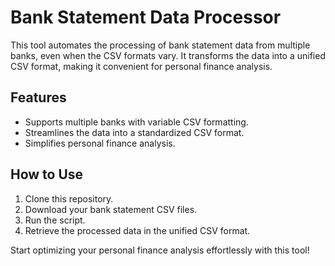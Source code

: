 # Bank Statement Data Processor
This tool automates the processing of bank statement data from multiple banks, even when the CSV formats vary. It transforms the data into a unified CSV format, making it convenient for personal finance analysis.

## Features
-   Supports multiple banks with variable CSV formatting.
-   Streamlines the data into a standardized CSV format.
-   Simplifies personal finance analysis.
## How to Use
1.  Clone this repository.
2.  Download your bank statement CSV files.
3.  Run the script.
4.  Retrieve the processed data in the unified CSV format.

Start optimizing your personal finance analysis effortlessly with this tool!
